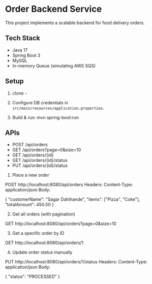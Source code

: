 # Order Backend Service

This project implements a scalable backend for food delivery orders.

## Tech Stack
- Java 17
- Spring Boot 3
- MySQL
- In-memory Queue (simulating AWS SQS)

## Setup

1. clone - 

2. Configure DB credentials in `src/main/resources/application.properties`.

3. Build & run:
  mvn spring-boot:run
  

## APIs

- POST /api/orders
- GET /api/orders?page=0&size=10
- GET /api/orders/{id}
- GET /api/orders/{id}/status
- PUT /api/orders/{id}/status


1. Place a new order

POST http://localhost:8080/api/orders
Headers: Content-Type: application/json
Body:

{
  "customerName": "Sagar Dahihande",
  "items": ["Pizza", "Coke"],
  "totalAmount": 450.50
}


2. Get all orders (with pagination)

GET http://localhost:8080/api/orders?page=0&size=10


3. Get a specific order by ID

GET http://localhost:8080/api/orders/1

4. Update order status manually

PUT http://localhost:8080/api/orders/1/status
Headers: Content-Type: application/json
Body:

{
  "status": "PROCESSED"
}
